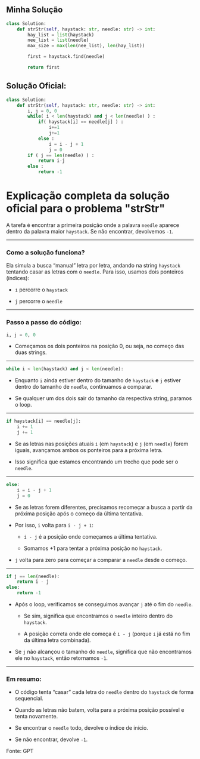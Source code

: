 
## Minha Solução


```python
class Solution:
    def strStr(self, haystack: str, needle: str) -> int:
        hay_list = list(haystack)
        nee_list = list(needle)
        max_size = max(len(nee_list), len(hay_list))

        first = haystack.find(needle)

        return first
```


## Solução Oficial:

```python
class Solution:
    def strStr(self, haystack: str, needle: str) -> int:
        i, j = 0, 0
        while( i < len(haystack) and j < len(needle) ) :
            if( haystack[i] == needle[j] ) :
                i+=1
                j+=1
            else :
                i = i - j + 1
                j = 0
        if ( j == len(needle) ) : 
            return i-j
        else :
            return -1

```

# Explicação completa da solução oficial para o problema "strStr"

A tarefa é encontrar a primeira posição onde a palavra `needle` aparece dentro da palavra maior `haystack`. Se não encontrar, devolvemos `-1`.

---

### Como a solução funciona?

Ela simula a busca “manual” letra por letra, andando na string `haystack` tentando casar as letras com o `needle`. Para isso, usamos dois ponteiros (índices):

- `i` percorre o `haystack`
    
- `j` percorre o `needle`
    

---

### Passo a passo do código:

```python
i, j = 0, 0
```

- Começamos os dois ponteiros na posição 0, ou seja, no começo das duas strings.
    

---

```python
while i < len(haystack) and j < len(needle):
```

- Enquanto `i` ainda estiver dentro do tamanho de `haystack` **e** `j` estiver dentro do tamanho de `needle`, continuamos a comparar.
    
- Se qualquer um dos dois sair do tamanho da respectiva string, paramos o loop.
    

---

```python
if haystack[i] == needle[j]:
    i += 1
    j += 1
```

- Se as letras nas posições atuais `i` (em `haystack`) e `j` (em `needle`) forem iguais, avançamos ambos os ponteiros para a próxima letra.
    
- Isso significa que estamos encontrando um trecho que pode ser o `needle`.
    

---

```python
else:
    i = i - j + 1
    j = 0
```

- Se as letras forem diferentes, precisamos recomeçar a busca a partir da próxima posição após o começo da última tentativa.
    
- Por isso, `i` volta para `i - j + 1`:
    
    - `i - j` é a posição onde começamos a última tentativa.
        
    - Somamos +1 para tentar a próxima posição no `haystack`.
        
- `j` volta para zero para começar a comparar a `needle` desde o começo.
    

---

```python
if j == len(needle):
    return i - j
else:
    return -1
```

- Após o loop, verificamos se conseguimos avançar `j` até o fim do `needle`.
    
    - Se sim, significa que encontramos o `needle` inteiro dentro do `haystack`.
        
    - A posição correta onde ele começa é `i - j` (porque `i` já está no fim da última letra combinada).
        
- Se `j` não alcançou o tamanho do `needle`, significa que não encontramos ele no `haystack`, então retornamos `-1`.
    

---

### Em resumo:

- O código tenta “casar” cada letra do `needle` dentro do `haystack` de forma sequencial.
    
- Quando as letras não batem, volta para a próxima posição possível e tenta novamente.
    
- Se encontrar o `needle` todo, devolve o índice de início.
    
- Se não encontrar, devolve `-1`.
    

Fonte: GPT
